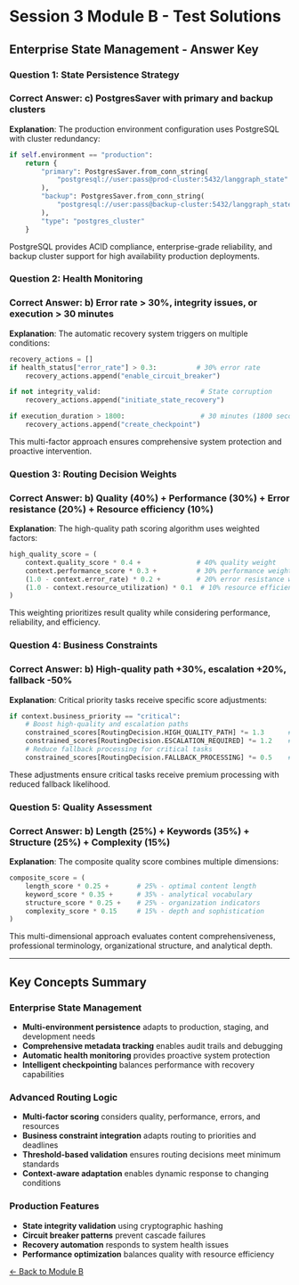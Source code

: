 # Session 3 Module B - Test Solutions

## Enterprise State Management - Answer Key

### Question 1: State Persistence Strategy
### Correct Answer: c) PostgresSaver with primary and backup clusters

**Explanation**: The production environment configuration uses PostgreSQL with cluster redundancy:
```python
if self.environment == "production":
    return {
        "primary": PostgresSaver.from_conn_string(
            "postgresql://user:pass@prod-cluster:5432/langgraph_state"
        ),
        "backup": PostgresSaver.from_conn_string(
            "postgresql://user:pass@backup-cluster:5432/langgraph_state"
        ),
        "type": "postgres_cluster"
    }
```

PostgreSQL provides ACID compliance, enterprise-grade reliability, and backup cluster support for high availability production deployments.

### Question 2: Health Monitoring
### Correct Answer: b) Error rate > 30%, integrity issues, or execution > 30 minutes

**Explanation**: The automatic recovery system triggers on multiple conditions:
```python
recovery_actions = []
if health_status["error_rate"] > 0.3:          # 30% error rate
    recovery_actions.append("enable_circuit_breaker")

if not integrity_valid:                         # State corruption
    recovery_actions.append("initiate_state_recovery")

if execution_duration > 1800:                   # 30 minutes (1800 seconds)
    recovery_actions.append("create_checkpoint")
```

This multi-factor approach ensures comprehensive system protection and proactive intervention.

### Question 3: Routing Decision Weights
### Correct Answer: b) Quality (40%) + Performance (30%) + Error resistance (20%) + Resource efficiency (10%)

**Explanation**: The high-quality path scoring algorithm uses weighted factors:
```python
high_quality_score = (
    context.quality_score * 0.4 +              # 40% quality weight
    context.performance_score * 0.3 +          # 30% performance weight
    (1.0 - context.error_rate) * 0.2 +         # 20% error resistance weight
    (1.0 - context.resource_utilization) * 0.1  # 10% resource efficiency weight
)
```

This weighting prioritizes result quality while considering performance, reliability, and efficiency.

### Question 4: Business Constraints
### Correct Answer: b) High-quality path +30%, escalation +20%, fallback -50%

**Explanation**: Critical priority tasks receive specific score adjustments:
```python
if context.business_priority == "critical":
    # Boost high-quality and escalation paths
    constrained_scores[RoutingDecision.HIGH_QUALITY_PATH] *= 1.3      # +30%
    constrained_scores[RoutingDecision.ESCALATION_REQUIRED] *= 1.2    # +20%
    # Reduce fallback processing for critical tasks
    constrained_scores[RoutingDecision.FALLBACK_PROCESSING] *= 0.5    # -50%
```

These adjustments ensure critical tasks receive premium processing with reduced fallback likelihood.

### Question 5: Quality Assessment
### Correct Answer: b) Length (25%) + Keywords (35%) + Structure (25%) + Complexity (15%)

**Explanation**: The composite quality score combines multiple dimensions:
```python
composite_score = (
    length_score * 0.25 +       # 25% - optimal content length
    keyword_score * 0.35 +      # 35% - analytical vocabulary
    structure_score * 0.25 +    # 25% - organization indicators
    complexity_score * 0.15     # 15% - depth and sophistication
)
```

This multi-dimensional approach evaluates content comprehensiveness, professional terminology, organizational structure, and analytical depth.

---

## Key Concepts Summary

### Enterprise State Management
- **Multi-environment persistence** adapts to production, staging, and development needs
- **Comprehensive metadata tracking** enables audit trails and debugging
- **Automatic health monitoring** provides proactive system protection
- **Intelligent checkpointing** balances performance with recovery capabilities

### Advanced Routing Logic
- **Multi-factor scoring** considers quality, performance, errors, and resources
- **Business constraint integration** adapts routing to priorities and deadlines
- **Threshold-based validation** ensures routing decisions meet minimum standards
- **Context-aware adaptation** enables dynamic response to changing conditions

### Production Features
- **State integrity validation** using cryptographic hashing
- **Circuit breaker patterns** prevent cascade failures
- **Recovery automation** responds to system health issues
- **Performance optimization** balances quality with resource efficiency

[← Back to Module B](Session3_ModuleB_Enterprise_State_Management.md)